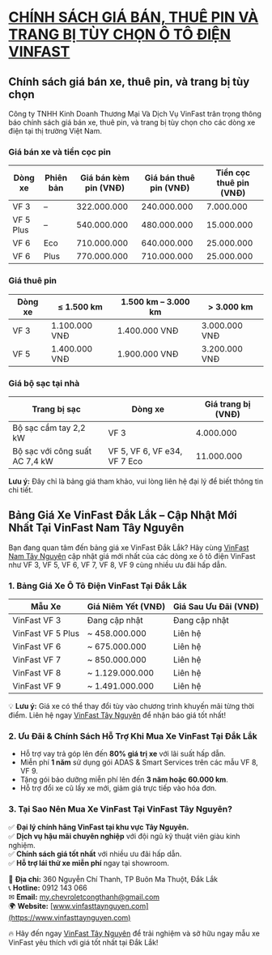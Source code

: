 # [CHÍNH SÁCH GIÁ BÁN, THUÊ PIN VÀ TRANG BỊ TÙY CHỌN Ô TÔ ĐIỆN VINFAST](https://vinfasttaynguyen.com/bang-gia-xe-oto-vinfast)

## Chính sách giá bán xe, thuê pin, và trang bị tùy chọn

Công ty TNHH Kinh Doanh Thương Mại Và Dịch Vụ VinFast trân trọng thông báo chính sách giá bán xe, thuê pin, và trang bị tùy chọn cho các dòng xe điện tại thị trường Việt Nam.

### Giá bán xe và tiền cọc pin

| Dòng xe | Phiên bản | Giá bán kèm pin (VNĐ) | Giá bán thuê pin (VNĐ) | Tiền cọc thuê pin (VNĐ) |
|---------|----------|----------------------|----------------------|----------------------|
| VF 3   | –        | 322.000.000          | 240.000.000          | 7.000.000          |
| VF 5 Plus | –    | 540.000.000          | 480.000.000          | 15.000.000         |
| VF 6   | Eco      | 710.000.000          | 640.000.000          | 25.000.000         |
| VF 6   | Plus     | 770.000.000          | 710.000.000          | 25.000.000         |

### Giá thuê pin

| Dòng xe | ≤ 1.500 km | 1.500 km – 3.000 km | > 3.000 km |
|---------|------------|------------------|-------------|
| VF 3   | 1.100.000 VNĐ | 1.400.000 VNĐ | 3.000.000 VNĐ |
| VF 5   | 1.400.000 VNĐ | 1.900.000 VNĐ | 3.200.000 VNĐ |

### Giá bộ sạc tại nhà

| Trang bị sạc | Dòng xe | Giá trang bị (VNĐ) |
|-------------|---------|----------------|
| Bộ sạc cầm tay 2,2 kW | VF 3 | 4.000.000 |
| Bộ sạc với công suất AC 7,4 kW | VF 5, VF 6, VF e34, VF 7 Eco | 11.000.000 |

**Lưu ý:** Đây chỉ là bảng giá tham khảo, vui lòng liên hệ đại lý để biết thông tin chi tiết.

## Bảng Giá Xe VinFast Đắk Lắk – Cập Nhật Mới Nhất Tại VinFast Nam Tây Nguyên

Bạn đang quan tâm đến bảng giá xe VinFast Đắk Lắk? Hãy cùng [VinFast Nam Tây Nguyên](https://www.vinfasttaynguyen.com) cập nhật giá mới nhất của các dòng xe ô tô điện VinFast như VF 3, VF 5, VF 6, VF 7, VF 8, VF 9 cùng nhiều ưu đãi hấp dẫn.

### 1. Bảng Giá Xe Ô Tô Điện VinFast Tại Đắk Lắk

| Mẫu Xe | Giá Niêm Yết (VNĐ) | Giá Sau Ưu Đãi (VNĐ) |
|--------|----------------|----------------|
| VinFast VF 3 | Đang cập nhật | Đang cập nhật |
| VinFast VF 5 Plus | ~ 458.000.000 | Liên hệ |
| VinFast VF 6 | ~ 675.000.000 | Liên hệ |
| VinFast VF 7 | ~ 850.000.000 | Liên hệ |
| VinFast VF 8 | ~ 1.129.000.000 | Liên hệ |
| VinFast VF 9 | ~ 1.491.000.000 | Liên hệ |

💡 **Lưu ý:** Giá xe có thể thay đổi tùy vào chương trình khuyến mãi từng thời điểm. Liên hệ ngay [VinFast Tây Nguyên](https://www.vinfasttaynguyen.com) để nhận báo giá tốt nhất!

### 2. Ưu Đãi & Chính Sách Hỗ Trợ Khi Mua Xe VinFast Tại Đắk Lắk

- Hỗ trợ vay trả góp lên đến **80% giá trị xe** với lãi suất hấp dẫn.
- Miễn phí **1 năm** sử dụng gói ADAS & Smart Services trên các mẫu VF 8, VF 9.
- Tặng gói bảo dưỡng miễn phí lên đến **3 năm hoặc 60.000 km**.
- Hỗ trợ đổi xe cũ lấy xe mới, giảm giá trực tiếp vào hóa đơn.

### 3. Tại Sao Nên Mua Xe VinFast Tại VinFast Tây Nguyên?

✅ **Đại lý chính hãng VinFast tại khu vực Tây Nguyên.**  
✅ **Dịch vụ hậu mãi chuyên nghiệp** với đội ngũ kỹ thuật viên giàu kinh nghiệm.  
✅ **Chính sách giá tốt nhất** với nhiều ưu đãi hấp dẫn.  
✅ **Hỗ trợ lái thử xe miễn phí** ngay tại showroom.  

📍 **Địa chỉ:** 360 Nguyễn Chí Thanh, TP Buôn Ma Thuột, Đắk Lắk  
📞 **Hotline:** 0912 143 066  
✉ **Email:** [my.chevroletcongthanh@gmail.com](mailto:my.chevroletcongthanh@gmail.com)  
🌍 **Website:** [www.vinfasttaynguyen.com](https://www.vinfasttaynguyen.com)  

🔥 Hãy đến ngay [VinFast Tây Nguyên](https://www.vinfasttaynguyen.com) để trải nghiệm và sở hữu ngay mẫu xe VinFast yêu thích với giá tốt nhất tại Đắk Lắk!

